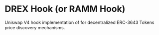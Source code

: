 # DREX Hook (or RAMM Hook)
Uniswap V4 hook implementation of for decentralized ERC-3643 Tokens price discovery mechanisms.